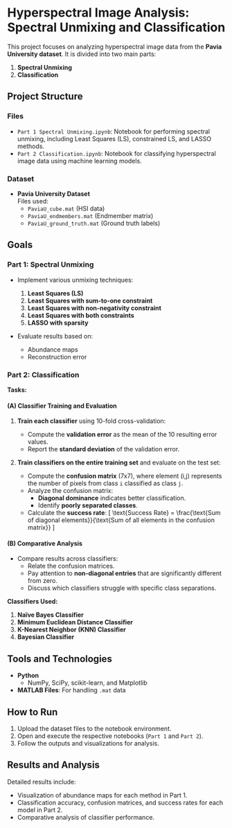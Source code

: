 # Hyperspectral Image Analysis: Spectral Unmixing and Classification

This project focuses on analyzing hyperspectral image data from the **Pavia University dataset**. It is divided into two main parts:

1. **Spectral Unmixing**  
2. **Classification**

## Project Structure

### Files

- `Part 1 Spectral Unmixing.ipynb`: Notebook for performing spectral unmixing, including Least Squares (LS), constrained LS, and LASSO methods. 
- `Part 2 Classification.ipynb`: Notebook for classifying hyperspectral image data using machine learning models.

### Dataset

- **Pavia University Dataset**  
  Files used:
  - `PaviaU_cube.mat` (HSI data)
  - `PaviaU_endmembers.mat` (Endmember matrix)
  - `PaviaU_ground_truth.mat` (Ground truth labels)

## Goals

### Part 1: Spectral Unmixing
- Implement various unmixing techniques:
  1. **Least Squares (LS)**
  2. **Least Squares with sum-to-one constraint**
  3. **Least Squares with non-negativity constraint**
  4. **Least Squares with both constraints**
  5. **LASSO with sparsity**

- Evaluate results based on:
  - Abundance maps
  - Reconstruction error

### Part 2: Classification
**Tasks:**

#### (A) Classifier Training and Evaluation
1. **Train each classifier** using 10-fold cross-validation:
   - Compute the **validation error** as the mean of the 10 resulting error values.
   - Report the **standard deviation** of the validation error.

2. **Train classifiers on the entire training set** and evaluate on the test set:
   - Compute the **confusion matrix** (7x7), where element (i,j) represents the number of pixels from class `i` classified as class `j`. 
   - Analyze the confusion matrix:
     - **Diagonal dominance** indicates better classification.
     - Identify **poorly separated classes**.
   - Calculate the **success rate**:
     \[
     \text{Success Rate} = \frac{\text{Sum of diagonal elements}}{\text{Sum of all elements in the confusion matrix}}
     \]

#### (B) Comparative Analysis
- Compare results across classifiers:
  - Relate the confusion matrices.
  - Pay attention to **non-diagonal entries** that are significantly different from zero.
  - Discuss which classifiers struggle with specific class separations.

**Classifiers Used:**
1. **Naïve Bayes Classifier**
2. **Minimum Euclidean Distance Classifier**
3. **K-Nearest Neighbor (KNN) Classifier**
4. **Bayesian Classifier**

## Tools and Technologies
- **Python**
  - NumPy, SciPy, scikit-learn, and Matplotlib
- **MATLAB Files**: For handling `.mat` data

## How to Run

1. Upload the dataset files to the notebook environment.
2. Open and execute the respective notebooks (`Part 1` and `Part 2`).
3. Follow the outputs and visualizations for analysis.

## Results and Analysis
Detailed results include:
- Visualization of abundance maps for each method in Part 1.
- Classification accuracy, confusion matrices, and success rates for each model in Part 2.
- Comparative analysis of classifier performance.
